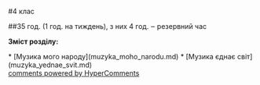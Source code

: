 <div id="hypercomments_widget" class="js-hypercomments-widget invisible"></div>


#4 клас 


##35 год. (1 год. на тиждень), з них 4 год. ‒ резервний час

<p><b>Зміст розділу:</b></p>
  * [Музика мого народу](muzyka_moho_narodu.md)
  * [Музика єднає світ](muzyka_yednae_svit.md)

<div class="js-hypercomments-container">
    <a href="http://hypercomments.com" class="hc-link" title="comments widget">comments powered by HyperComments</a>
</div>
